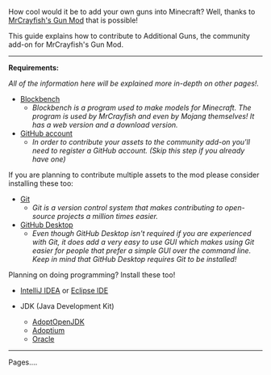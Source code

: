 How cool would it be to add your own guns into Minecraft?
Well, thanks to [MrCrayfish's Gun Mod](https://www.curseforge.com/minecraft/mc-mods/mrcrayfishs-gun-mod) that is possible!

This guide explains how to contribute to Additional Guns, the community add-on for MrCrayfish's Gun Mod.

***

**Requirements:**

_All of the information here will be explained more in-depth on other pages!._

* [Blockbench](https://www.curseforge.com/minecraft/mc-mods/mrcrayfishs-gun-mod)
  * _Blockbench is a program used to make models for Minecraft. The program is used by MrCrayfish and even by Mojang themselves! It has a web version and a download version._
* [GitHub account](https://github.com/join)
  * _In order to contribute your assets to the community add-on you'll need to register a GitHub account. (Skip this step if you already have one)_

If you are planning to contribute multiple assets to the mod please consider installing these too:

* [Git](https://git-scm.com/downloads)
  * _Git is a version control system that makes contributing to open-source projects a million times easier._
* [GitHub Desktop](https://desktop.github.com/)
  * _Even though GitHub Desktop isn't required if you are experienced with Git, it does add a very easy to use GUI which makes using Git easier for people that prefer a simple GUI over the command line. Keep in mind that GitHub Desktop requires Git to be installed!_

Planning on doing programming? Install these too!

* [IntelliJ IDEA](https://www.jetbrains.com/idea/download/?fromIDE=#section=windows) or [Eclipse IDE](https://www.eclipse.org/downloads/)

* JDK (Java Development Kit)
  * [AdoptOpenJDK](https://adoptopenjdk.net/?variant=openjdk8&jvmVariant=hotspot)
  * [Adoptium](https://adoptium.net/?variant=openjdk8&jvmVariant=hotspot)
  * [Oracle](https://adoptium.net/?variant=openjdk8&jvmVariant=hotspot)

***

Pages....